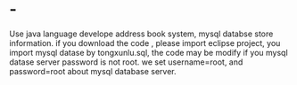 # -
Use java language develope address book system, mysql databse store information. if you download the code , please import eclipse project, you import mysql datase by tongxunlu.sql, the code may be modify if you mysql datase server password is not root.   we set username=root, and password=root about mysql database server.
